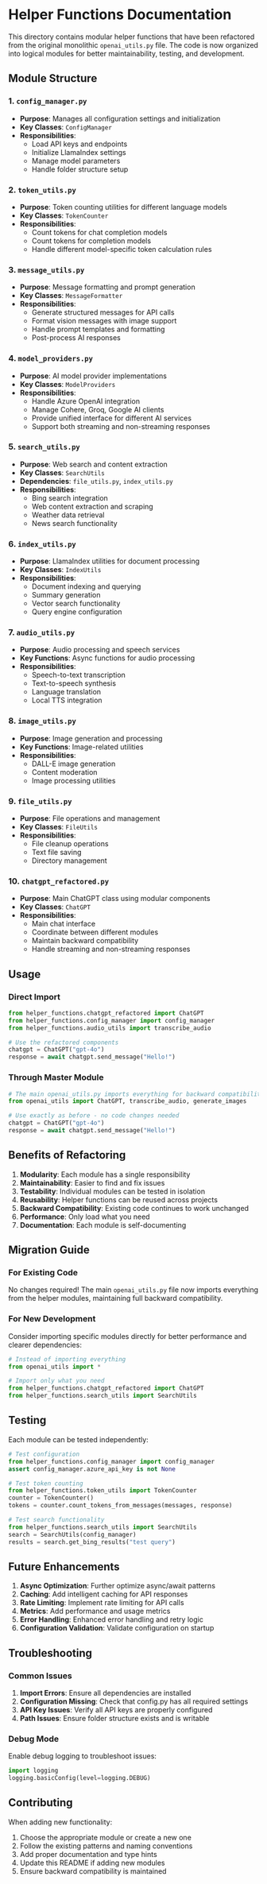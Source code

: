 # Helper Functions Documentation

This directory contains modular helper functions that have been refactored from the original monolithic `openai_utils.py` file. The code is now organized into logical modules for better maintainability, testing, and development.

## Module Structure

### 1. `config_manager.py`
- **Purpose**: Manages all configuration settings and initialization
- **Key Classes**: `ConfigManager`
- **Responsibilities**:
  - Load API keys and endpoints
  - Initialize LlamaIndex settings
  - Manage model parameters
  - Handle folder structure setup

### 2. `token_utils.py`
- **Purpose**: Token counting utilities for different language models
- **Key Classes**: `TokenCounter`
- **Responsibilities**:
  - Count tokens for chat completion models
  - Count tokens for completion models
  - Handle different model-specific token calculation rules

### 3. `message_utils.py`
- **Purpose**: Message formatting and prompt generation
- **Key Classes**: `MessageFormatter`
- **Responsibilities**:
  - Generate structured messages for API calls
  - Format vision messages with image support
  - Handle prompt templates and formatting
  - Post-process AI responses

### 4. `model_providers.py`
- **Purpose**: AI model provider implementations
- **Key Classes**: `ModelProviders`
- **Responsibilities**:
  - Handle Azure OpenAI integration
  - Manage Cohere, Groq, Google AI clients
  - Provide unified interface for different AI services
  - Support both streaming and non-streaming responses

### 5. `search_utils.py`
- **Purpose**: Web search and content extraction
- **Key Classes**: `SearchUtils`
- **Dependencies**: `file_utils.py`, `index_utils.py`
- **Responsibilities**:
  - Bing search integration
  - Web content extraction and scraping
  - Weather data retrieval
  - News search functionality

### 6. `index_utils.py`
- **Purpose**: LlamaIndex utilities for document processing
- **Key Classes**: `IndexUtils`
- **Responsibilities**:
  - Document indexing and querying
  - Summary generation
  - Vector search functionality
  - Query engine configuration

### 7. `audio_utils.py`
- **Purpose**: Audio processing and speech services
- **Key Functions**: Async functions for audio processing
- **Responsibilities**:
  - Speech-to-text transcription
  - Text-to-speech synthesis
  - Language translation
  - Local TTS integration

### 8. `image_utils.py`
- **Purpose**: Image generation and processing
- **Key Functions**: Image-related utilities
- **Responsibilities**:
  - DALL-E image generation
  - Content moderation
  - Image processing utilities

### 9. `file_utils.py`
- **Purpose**: File operations and management
- **Key Classes**: `FileUtils`
- **Responsibilities**:
  - File cleanup operations
  - Text file saving
  - Directory management

### 10. `chatgpt_refactored.py`
- **Purpose**: Main ChatGPT class using modular components
- **Key Classes**: `ChatGPT`
- **Responsibilities**:
  - Main chat interface
  - Coordinate between different modules
  - Maintain backward compatibility
  - Handle streaming and non-streaming responses

## Usage

### Direct Import
```python
from helper_functions.chatgpt_refactored import ChatGPT
from helper_functions.config_manager import config_manager
from helper_functions.audio_utils import transcribe_audio

# Use the refactored components
chatgpt = ChatGPT("gpt-4o")
response = await chatgpt.send_message("Hello!")
```

### Through Master Module
```python
# The main openai_utils.py imports everything for backward compatibility
from openai_utils import ChatGPT, transcribe_audio, generate_images

# Use exactly as before - no code changes needed
chatgpt = ChatGPT("gpt-4o")
response = await chatgpt.send_message("Hello!")
```

## Benefits of Refactoring

1. **Modularity**: Each module has a single responsibility
2. **Maintainability**: Easier to find and fix issues
3. **Testability**: Individual modules can be tested in isolation
4. **Reusability**: Helper functions can be reused across projects
5. **Backward Compatibility**: Existing code continues to work unchanged
6. **Performance**: Only load what you need
7. **Documentation**: Each module is self-documenting

## Migration Guide

### For Existing Code
No changes required! The main `openai_utils.py` file now imports everything from the helper modules, maintaining full backward compatibility.

### For New Development
Consider importing specific modules directly for better performance and clearer dependencies:

```python
# Instead of importing everything
from openai_utils import *

# Import only what you need
from helper_functions.chatgpt_refactored import ChatGPT
from helper_functions.search_utils import SearchUtils
```

## Testing

Each module can be tested independently:

```python
# Test configuration
from helper_functions.config_manager import config_manager
assert config_manager.azure_api_key is not None

# Test token counting
from helper_functions.token_utils import TokenCounter
counter = TokenCounter()
tokens = counter.count_tokens_from_messages(messages, response)

# Test search functionality
from helper_functions.search_utils import SearchUtils
search = SearchUtils(config_manager)
results = search.get_bing_results("test query")
```

## Future Enhancements

1. **Async Optimization**: Further optimize async/await patterns
2. **Caching**: Add intelligent caching for API responses
3. **Rate Limiting**: Implement rate limiting for API calls
4. **Metrics**: Add performance and usage metrics
5. **Error Handling**: Enhanced error handling and retry logic
6. **Configuration Validation**: Validate configuration on startup

## Troubleshooting

### Common Issues

1. **Import Errors**: Ensure all dependencies are installed
2. **Configuration Missing**: Check that config.py has all required settings
3. **API Key Issues**: Verify all API keys are properly configured
4. **Path Issues**: Ensure folder structure exists and is writable

### Debug Mode

Enable debug logging to troubleshoot issues:

```python
import logging
logging.basicConfig(level=logging.DEBUG)
```

## Contributing

When adding new functionality:

1. Choose the appropriate module or create a new one
2. Follow the existing patterns and naming conventions
3. Add proper documentation and type hints
4. Update this README if adding new modules
5. Ensure backward compatibility is maintained
